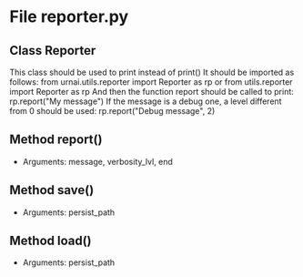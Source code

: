# File reporter.py

## Class Reporter

This class should be used to print instead of print()
It should be imported as follows:
from urnai.utils.reporter import Reporter as rp
or
from utils.reporter import Reporter as rp
And then the function report should be called to print:
rp.report("My message")
If the message is a debug one, a level different from 0
should be used:
rp.report("Debug message", 2)

## Method report()

* Arguments: message, verbosity_lvl, end

## Method save()

* Arguments: persist_path

## Method load()

* Arguments: persist_path

